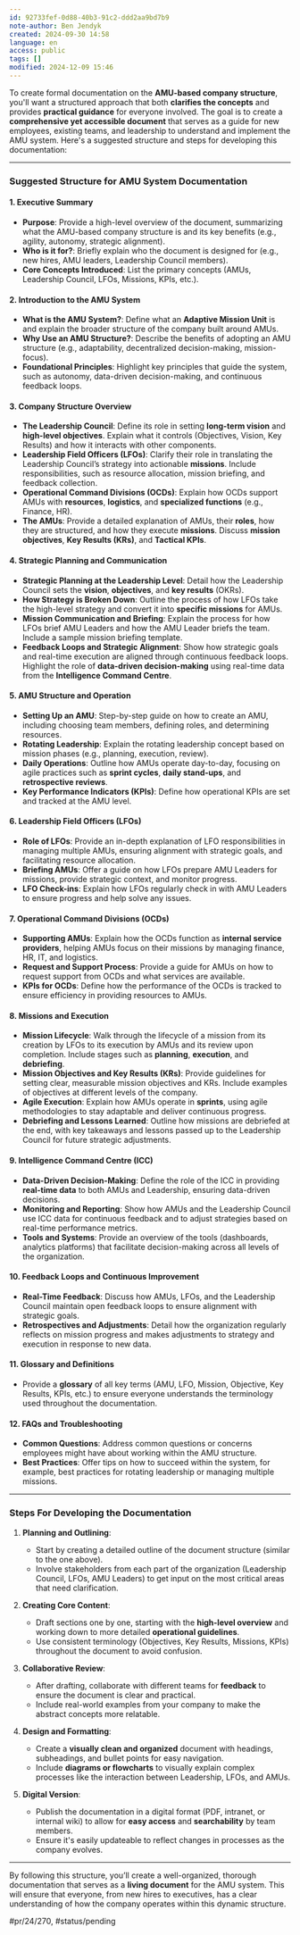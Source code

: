 ```yaml
---
id: 92733fef-0d88-40b3-91c2-ddd2aa9bd7b9
note-author: Ben Jendyk
created: 2024-09-30 14:58
language: en
access: public
tags: []
modified: 2024-12-09 15:46
---
```


To create formal documentation on the **AMU-based company structure**, you'll want a structured approach that both **clarifies the concepts** and provides **practical guidance** for everyone involved. The goal is to create a **comprehensive yet accessible document** that serves as a guide for new employees, existing teams, and leadership to understand and implement the AMU system. Here's a suggested structure and steps for developing this documentation:

---

### **Suggested Structure for AMU System Documentation**

#### **1. Executive Summary**

- **Purpose**: Provide a high-level overview of the document, summarizing what the AMU-based company structure is and its key benefits (e.g., agility, autonomy, strategic alignment).
- **Who is it for?**: Briefly explain who the document is designed for (e.g., new hires, AMU leaders, Leadership Council members).
- **Core Concepts Introduced**: List the primary concepts (AMUs, Leadership Council, LFOs, Missions, KPIs, etc.).

#### **2. Introduction to the AMU System**

- **What is the AMU System?**: Define what an **Adaptive Mission Unit** is and explain the broader structure of the company built around AMUs.
- **Why Use an AMU Structure?**: Describe the benefits of adopting an AMU structure (e.g., adaptability, decentralized decision-making, mission-focus).
- **Foundational Principles**: Highlight key principles that guide the system, such as autonomy, data-driven decision-making, and continuous feedback loops.

#### **3. Company Structure Overview**

- **The Leadership Council**: Define its role in setting **long-term vision** and **high-level objectives**. Explain what it controls (Objectives, Vision, Key Results) and how it interacts with other components.
- **Leadership Field Officers (LFOs)**: Clarify their role in translating the Leadership Council’s strategy into actionable **missions**. Include responsibilities, such as resource allocation, mission briefing, and feedback collection.
- **Operational Command Divisions (OCDs)**: Explain how OCDs support AMUs with **resources**, **logistics**, and **specialized functions** (e.g., Finance, HR).
- **The AMUs**: Provide a detailed explanation of AMUs, their **roles**, how they are structured, and how they execute **missions**. Discuss **mission objectives**, **Key Results (KRs)**, and **Tactical KPIs**.

#### **4. Strategic Planning and Communication**

- **Strategic Planning at the Leadership Level**: Detail how the Leadership Council sets the **vision**, **objectives**, and **key results** (OKRs).
- **How Strategy is Broken Down**: Outline the process of how LFOs take the high-level strategy and convert it into **specific missions** for AMUs.
- **Mission Communication and Briefing**: Explain the process for how LFOs brief AMU Leaders and how the AMU Leader briefs the team. Include a sample mission briefing template.
- **Feedback Loops and Strategic Alignment**: Show how strategic goals and real-time execution are aligned through continuous feedback loops. Highlight the role of **data-driven decision-making** using real-time data from the **Intelligence Command Centre**.

#### **5. AMU Structure and Operation**

- **Setting Up an AMU**: Step-by-step guide on how to create an AMU, including choosing team members, defining roles, and determining resources.
- **Rotating Leadership**: Explain the rotating leadership concept based on mission phases (e.g., planning, execution, review).
- **Daily Operations**: Outline how AMUs operate day-to-day, focusing on agile practices such as **sprint cycles**, **daily stand-ups**, and **retrospective reviews**.
- **Key Performance Indicators (KPIs)**: Define how operational KPIs are set and tracked at the AMU level.

#### **6. Leadership Field Officers (LFOs)**

- **Role of LFOs**: Provide an in-depth explanation of LFO responsibilities in managing multiple AMUs, ensuring alignment with strategic goals, and facilitating resource allocation.
- **Briefing AMUs**: Offer a guide on how LFOs prepare AMU Leaders for missions, provide strategic context, and monitor progress.
- **LFO Check-ins**: Explain how LFOs regularly check in with AMU Leaders to ensure progress and help solve any issues.

#### **7. Operational Command Divisions (OCDs)**

- **Supporting AMUs**: Explain how the OCDs function as **internal service providers**, helping AMUs focus on their missions by managing finance, HR, IT, and logistics.
- **Request and Support Process**: Provide a guide for AMUs on how to request support from OCDs and what services are available.
- **KPIs for OCDs**: Define how the performance of the OCDs is tracked to ensure efficiency in providing resources to AMUs.

#### **8. Missions and Execution**

- **Mission Lifecycle**: Walk through the lifecycle of a mission from its creation by LFOs to its execution by AMUs and its review upon completion. Include stages such as **planning**, **execution**, and **debriefing**.
- **Mission Objectives and Key Results (KRs)**: Provide guidelines for setting clear, measurable mission objectives and KRs. Include examples of objectives at different levels of the company.
- **Agile Execution**: Explain how AMUs operate in **sprints**, using agile methodologies to stay adaptable and deliver continuous progress.
- **Debriefing and Lessons Learned**: Outline how missions are debriefed at the end, with key takeaways and lessons passed up to the Leadership Council for future strategic adjustments.

#### **9. Intelligence Command Centre (ICC)**

- **Data-Driven Decision-Making**: Define the role of the ICC in providing **real-time data** to both AMUs and Leadership, ensuring data-driven decisions.
- **Monitoring and Reporting**: Show how AMUs and the Leadership Council use ICC data for continuous feedback and to adjust strategies based on real-time performance metrics.
- **Tools and Systems**: Provide an overview of the tools (dashboards, analytics platforms) that facilitate decision-making across all levels of the organization.

#### **10. Feedback Loops and Continuous Improvement**

- **Real-Time Feedback**: Discuss how AMUs, LFOs, and the Leadership Council maintain open feedback loops to ensure alignment with strategic goals.
- **Retrospectives and Adjustments**: Detail how the organization regularly reflects on mission progress and makes adjustments to strategy and execution in response to new data.

#### **11. Glossary and Definitions**

- Provide a **glossary** of all key terms (AMU, LFO, Mission, Objective, Key Results, KPIs, etc.) to ensure everyone understands the terminology used throughout the documentation.

#### **12. FAQs and Troubleshooting**

- **Common Questions**: Address common questions or concerns employees might have about working within the AMU structure.
- **Best Practices**: Offer tips on how to succeed within the system, for example, best practices for rotating leadership or managing multiple missions.
  
---

### **Steps For Developing the Documentation**

1. **Planning and Outlining**:
	- Start by creating a detailed outline of the document structure (similar to the one above).
	- Involve stakeholders from each part of the organization (Leadership Council, LFOs, AMU Leaders) to get input on the most critical areas that need clarification.

2. **Creating Core Content**:
	- Draft sections one by one, starting with the **high-level overview** and working down to more detailed **operational guidelines**.
	- Use consistent terminology (Objectives, Key Results, Missions, KPIs) throughout the document to avoid confusion.

3. **Collaborative Review**:
	- After drafting, collaborate with different teams for **feedback** to ensure the document is clear and practical.
	- Include real-world examples from your company to make the abstract concepts more relatable.

4. **Design and Formatting**:
	- Create a **visually clean and organized** document with headings, subheadings, and bullet points for easy navigation.
	- Include **diagrams or flowcharts** to visually explain complex processes like the interaction between Leadership, LFOs, and AMUs.

5. **Digital Version**:
	- Publish the documentation in a digital format (PDF, intranet, or internal wiki) to allow for **easy access** and **searchability** by team members.
	- Ensure it's easily updateable to reflect changes in processes as the company evolves.

---

By following this structure, you’ll create a well-organized, thorough documentation that serves as a **living document** for the AMU system. This will ensure that everyone, from new hires to executives, has a clear understanding of how the company operates within this dynamic structure.


#pr/24/270, #status/pending